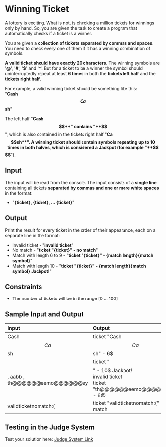 # Winning Ticket  
  
A lottery is exciting. What is not, is checking a million tickets for winnings only by hand.
So, you are given the task to create a program that automatically checks if a ticket is a winner.  

You are given a **collection of tickets separated by commas and spaces**. You need to check every one of them if it has a winning combination of symbols.  

**A valid ticket should have exactly 20 characters**. The winning symbols are '**@**', '**#**', '**$**' and '**^**'.
But for a ticket to be a winner the symbol should uninterruptedly repeat at least **6 times** in both the **tickets left half** and the **tickets right half**.  

For example, a valid winning ticket should be something like this:  
"**Cash$$$$$$Ca$$$$$$sh**"  

The left half "**Cash$$$$$$**" contains "**$$$$$$**", which is also contained in the tickets right half "**Ca$$$$$$sh**".
A winning ticket should contain symbols repeating up to 10 times in both halves, which is considered a Jackpot (for example "**$$$$$$$$$$$$$$$$$$$$**").
  
## Input   

The input will be read from the console. The input consists of a **single line** containing all tickets **separated by commas and one or more white spaces** in the format:
- "**{ticket}, {ticket}, … {ticket}**"
  
## Output  

Print the result for every ticket in the order of their appearance, each on a separate line in the format:
- Invalid ticket - "**invalid ticket**"
- No match - "**ticket "{ticket}" - no match**"
- Match with length 6 to 9 - "**ticket "{ticket}" - {match length}{match symbol}**"
- Match with length 10 - "**ticket "{ticket}" - {match length}{match symbol} Jackpot!**"

## Constraints  

- The number of tickets will be in the range [0 … 100]

## Sample Input and Output  
    
| **Input** | **Output** |  
| :--- | :--- | 
| Cash$$$$$$Ca$$$$$$sh | ticket "Cash$$$$$$Ca$$$$$$sh" - 6$ |
| $$$$$$$$$$$$$$$$$$$$, aabb  , th@@@@@@eemo@@@@@@ey | ticket "$$$$$$$$$$$$$$$$$$$$" - 10$ Jackpot!<br> invalid ticket<br> ticket "th@@@@@@eemo@@@@@@ey" - 6@ |
| validticketnomatch:( | ticket "validticketnomatch:(" - no match |

## Testing in the Judge System  
    
Test your solution here: [Judge System Link](https://judge.softuni.org/Contests/Practice/Index/1754#0)
